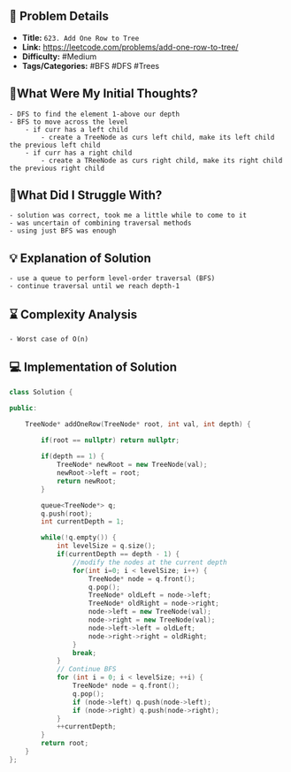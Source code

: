 ## 📝 Problem Details

- **Title:** `623. Add One Row to Tree`
- **Link:** https://leetcode.com/problems/add-one-row-to-tree/
- **Difficulty:** #Medium 
- **Tags/Categories:** #BFS #DFS #Trees 

## 💭What Were My Initial Thoughts?

```
- DFS to find the element 1-above our depth
- BFS to move across the level
	- if curr has a left child
		- create a TreeNode as curs left child, make its left child the previous left child
	- if curr has a right child
		- create a TReeNode as curs right child, make its right child the previous right child
```

## 🤔What Did I Struggle With?

```
- solution was correct, took me a little while to come to it 
- was uncertain of combining traversal methods
- using just BFS was enough 
```

## 💡 Explanation of Solution

```
- use a queue to perform level-order traversal (BFS)
- continue traversal until we reach depth-1
```

## ⌛ Complexity Analysis

```
- Worst case of O(n)
```

## 💻 Implementation of Solution

```cpp
class Solution {

public:

    TreeNode* addOneRow(TreeNode* root, int val, int depth) {

        if(root == nullptr) return nullptr;
        
        if(depth == 1) {
            TreeNode* newRoot = new TreeNode(val);
            newRoot->left = root;
            return newRoot;
        }

        queue<TreeNode*> q;
        q.push(root);
        int currentDepth = 1;

        while(!q.empty()) {
            int levelSize = q.size();
            if(currentDepth == depth - 1) {
                //modify the nodes at the current depth
                for(int i=0; i < levelSize; i++) {
                    TreeNode* node = q.front();
                    q.pop();
                    TreeNode* oldLeft = node->left;
                    TreeNode* oldRight = node->right;
                    node->left = new TreeNode(val);
                    node->right = new TreeNode(val);
                    node->left->left = oldLeft;
                    node->right->right = oldRight;
                }
                break;
            }
            // Continue BFS
            for (int i = 0; i < levelSize; ++i) {
                TreeNode* node = q.front();
                q.pop();
                if (node->left) q.push(node->left);
                if (node->right) q.push(node->right);
            }
            ++currentDepth;
        }
        return root;
    }
};
```